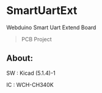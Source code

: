 # SmartUartExt
Webduino Smart Uart Extend Board
> PCB Project

## About:

SW : Kicad (5.1.4)-1

IC : WCH-CH340K
